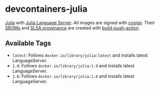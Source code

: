 # devcontainers-julia

[Julia](https://julialang.org/) with [Julia Language Server](https://github.com/julia-vscode/LanguageServer.jl). All images
are signed with [cosign](https://github.com/sigstore/cosign). Their [SBOMs](https://ntia.gov/page/software-bill-materials)
and [SLSA provenance](https://slsa.dev/provenance/) are created with [build-push-action](https://github.com/docker/build-push-action).

## Available Tags

- `latest`: Follows `docker.io/library/julia:latest` and installs latest LanguageServer.
- `1.9`: Follows `docker.io/library/julia:1.9` and installs latest LanguageServer.
- `1.6`: Follows `docker.io/library/julia:1.6` and installs latest LanguageServer.
